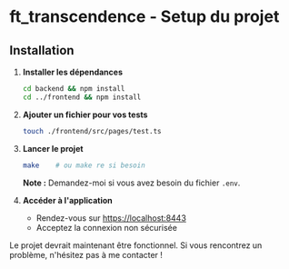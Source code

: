 # ft_transcendence - Setup du projet

## Installation

1. **Installer les dépendances**
    ```sh
    cd backend && npm install
    cd ../frontend && npm install
    ```

2. **Ajouter un fichier pour vos tests**
    ```sh
    touch ./frontend/src/pages/test.ts
    ```

3. **Lancer le projet**
    ```sh
    make    # ou make re si besoin
    ```
    **Note :** Demandez-moi si vous avez besoin du fichier `.env`.

4. **Accéder à l'application**
    - Rendez-vous sur [https://localhost:8443](https://localhost:8443)
    - Acceptez la connexion non sécurisée

Le projet devrait maintenant être fonctionnel. Si vous rencontrez un problème, n'hésitez pas à me contacter !

